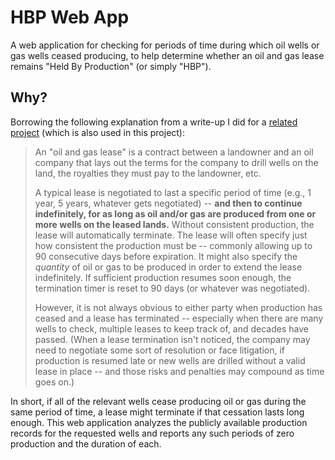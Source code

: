 
# HBP Web App

A web application for checking for periods of time during which oil
wells or gas wells ceased producing, to help determine whether an oil
and gas lease remains "Held By Production" (or simply "HBP").


## Why?

Borrowing the following explanation from a write-up I did for a 
[related project](https://github.com/JamesPImes/og_production_analyzer)
(which is also used in this project):

> An "oil and gas lease" is a contract between a landowner and an oil company
that lays out the terms for the company to drill wells on the land, the
royalties they must pay to the landowner, etc.
> 
> A typical lease is negotiated to last a specific period of time (e.g., 1 year,
5 years, whatever gets negotiated) -- __and then to continue indefinitely,
for as long as oil and/or gas are produced from one or more wells on the
leased lands.__
Without consistent production, the lease will automatically terminate.
The lease will often specify just how consistent the production must be
-- commonly allowing up to 90 consecutive days before expiration.
It might also specify the *quantity* of oil or gas to be produced in order
to extend the lease indefinitely. If sufficient production resumes soon
enough, the termination timer is reset to 90 days (or whatever was
negotiated).
> 
> However, it is not always obvious to either party when production has
ceased and a lease has terminated -- especially when there are many wells
to check, multiple leases to keep track of, and decades have passed.
(When a lease termination isn't noticed, the company may need to negotiate
some sort of resolution or face litigation, if production is resumed late
or new wells are drilled without a valid lease in place -- and those risks
and penalties may compound as time goes on.)

In short, if all of the relevant wells cease producing oil or gas during
the same period of time, a lease might terminate if that cessation lasts
long enough. This web application analyzes the publicly available
production records for the requested wells and reports any such periods
of zero production and the duration of each.
